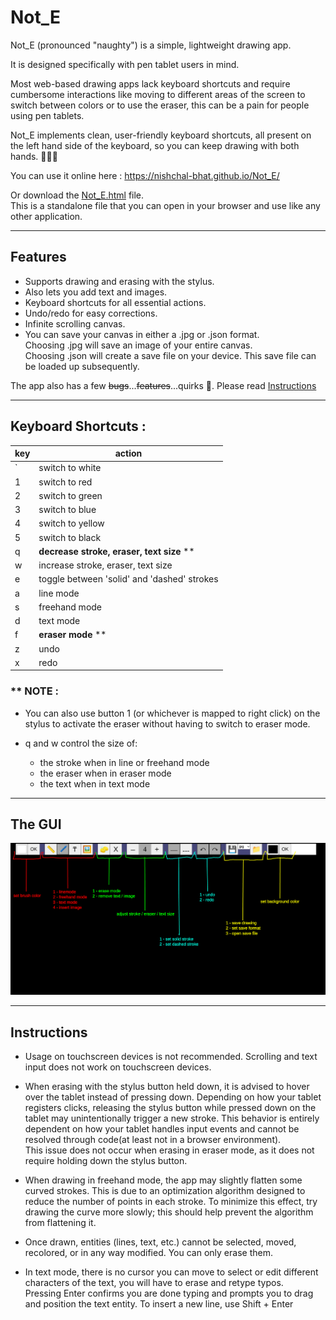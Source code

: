 # Not_E

Not_E (pronounced "naughty") is a simple, lightweight drawing app.

It is designed specifically with pen tablet users in mind.

Most web-based drawing apps lack keyboard shortcuts and require cumbersome interactions like moving to different areas of the screen to switch between colors or to use the eraser, this can be a pain for people using pen tablets.

Not_E implements clean, user-friendly keyboard shortcuts, all present on the left hand side of the keyboard, so you can keep drawing with both hands. 🫲😁🫱

You can use it online here : https://nishchal-bhat.github.io/Not_E/

Or download the [Not_E.html](./Not_E.html) file.<br>
This is a standalone file that you can open in your browser and use like any other application.

---
## Features
- Supports drawing and erasing with the stylus.
- Also lets you add text and images.
- Keyboard shortcuts for all essential actions.
- Undo/redo for easy corrections.
- Infinite scrolling canvas.
- You can save your canvas in either a .jpg or .json format. <br>
Choosing .jpg will save an image of your entire canvas.<br>
Choosing .json will create a save file on your device. This save file can be loaded up subsequently.

The app also has a few ~~bugs~~...~~features~~...quirks 🤭. Please read [Instructions](https://github.com/Nishchal-Bhat/Not_E?tab=readme-ov-file#instructions)

---
## Keyboard Shortcuts : 
|key|action|
|-|-|
|`|switch to white|
|1|switch to red|
|2|switch to green|
|3|switch to blue|
|4|switch to yellow|
|5|switch to black|
|q|__decrease stroke, eraser, text size__ **|
|w|increase stroke, eraser, text size|
|e|toggle between 'solid' and 'dashed' strokes|
|a|line mode|
|s|freehand mode|
|d|text mode|
|f|__eraser mode__ **|
|z|undo|
|x|redo|

### ** __NOTE__ : 
- You can also use button 1 (or whichever is mapped to right click) on the stylus to activate the eraser without having to switch to eraser mode.

- q and w control the size of:
  - the stroke when in line or freehand mode
  - the eraser when in eraser mode
  - the text when in text mode

---
## The GUI
![Notes App Screenshot](./GUI_manual.png)

---
## Instructions

- Usage on touchscreen devices is not recommended. Scrolling and text input does not work on touchscreen devices.
 
- When erasing with the stylus button held down, it is advised to hover over the tablet instead of pressing down. Depending on how your tablet registers clicks, releasing the stylus button while pressed down on the tablet may unintentionally trigger a new stroke. This behavior is entirely dependent on how your tablet handles input events and cannot be resolved through code(at least not in a browser environment).<br>
This issue does not occur when erasing in eraser mode, as it does not require holding down the stylus button.

- When drawing in freehand mode, the app may slightly flatten some curved strokes. This is due to an optimization algorithm designed to reduce the number of points in each stroke. To minimize this effect, try drawing the curve more slowly; this should help prevent the algorithm from flattening it.

- Once drawn, entities (lines, text, etc.) cannot be selected, moved, recolored, or in any way modified. You can only erase them.

- In text mode, there is no cursor you can move to select or edit different characters of the text, you will have to erase and retype typos.<br>
Pressing Enter confirms you are done typing and prompts you to drag and position the text entity. To insert a new line, use Shift + Enter
